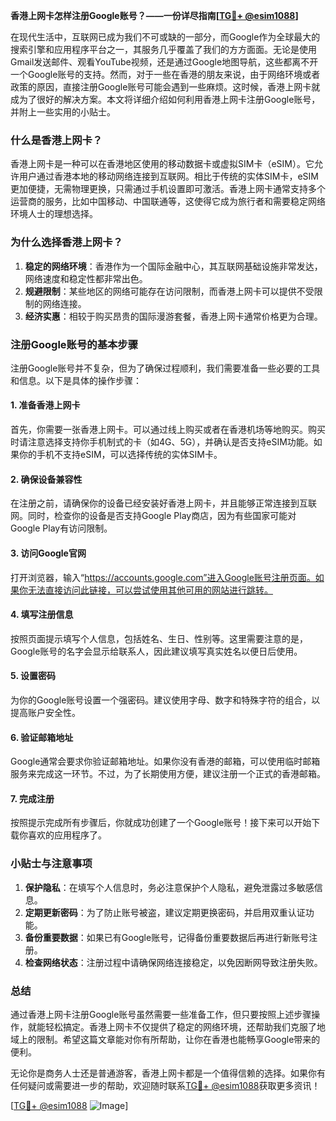 **香港上网卡怎样注册Google账号？——一份详尽指南[[TG💪+ @esim1088](https://t.me/s/esim1088)]**

在现代生活中，互联网已成为我们不可或缺的一部分，而Google作为全球最大的搜索引擎和应用程序平台之一，其服务几乎覆盖了我们的方方面面。无论是使用Gmail发送邮件、观看YouTube视频，还是通过Google地图导航，这些都离不开一个Google账号的支持。然而，对于一些在香港的朋友来说，由于网络环境或者政策的原因，直接注册Google账号可能会遇到一些麻烦。这时候，香港上网卡就成为了很好的解决方案。本文将详细介绍如何利用香港上网卡注册Google账号，并附上一些实用的小贴士。

### 什么是香港上网卡？

香港上网卡是一种可以在香港地区使用的移动数据卡或虚拟SIM卡（eSIM）。它允许用户通过香港本地的移动网络连接到互联网。相比于传统的实体SIM卡，eSIM更加便捷，无需物理更换，只需通过手机设置即可激活。香港上网卡通常支持多个运营商的服务，比如中国移动、中国联通等，这使得它成为旅行者和需要稳定网络环境人士的理想选择。

### 为什么选择香港上网卡？

1. **稳定的网络环境**：香港作为一个国际金融中心，其互联网基础设施非常发达，网络速度和稳定性都非常出色。
2. **规避限制**：某些地区的网络可能存在访问限制，而香港上网卡可以提供不受限制的网络连接。
3. **经济实惠**：相较于购买昂贵的国际漫游套餐，香港上网卡通常价格更为合理。

### 注册Google账号的基本步骤

注册Google账号并不复杂，但为了确保过程顺利，我们需要准备一些必要的工具和信息。以下是具体的操作步骤：

#### 1. 准备香港上网卡

首先，你需要一张香港上网卡。可以通过线上购买或者在香港机场等地购买。购买时请注意选择支持你手机制式的卡（如4G、5G），并确认是否支持eSIM功能。如果你的手机不支持eSIM，可以选择传统的实体SIM卡。

#### 2. 确保设备兼容性

在注册之前，请确保你的设备已经安装好香港上网卡，并且能够正常连接到互联网。同时，检查你的设备是否支持Google Play商店，因为有些国家可能对Google Play有访问限制。

#### 3. 访问Google官网

打开浏览器，输入“https://accounts.google.com”进入Google账号注册页面。如果你无法直接访问此链接，可以尝试使用其他可用的网站进行跳转。

#### 4. 填写注册信息

按照页面提示填写个人信息，包括姓名、生日、性别等。这里需要注意的是，Google账号的名字会显示给联系人，因此建议填写真实姓名以便日后使用。

#### 5. 设置密码

为你的Google账号设置一个强密码。建议使用字母、数字和特殊字符的组合，以提高账户安全性。

#### 6. 验证邮箱地址

Google通常会要求你验证邮箱地址。如果你没有香港的邮箱，可以使用临时邮箱服务来完成这一环节。不过，为了长期使用方便，建议注册一个正式的香港邮箱。

#### 7. 完成注册

按照提示完成所有步骤后，你就成功创建了一个Google账号！接下来可以开始下载你喜欢的应用程序了。

### 小贴士与注意事项

1. **保护隐私**：在填写个人信息时，务必注意保护个人隐私，避免泄露过多敏感信息。
2. **定期更新密码**：为了防止账号被盗，建议定期更换密码，并启用双重认证功能。
3. **备份重要数据**：如果已有Google账号，记得备份重要数据后再进行新账号注册。
4. **检查网络状态**：注册过程中请确保网络连接稳定，以免因断网导致注册失败。

### 总结

通过香港上网卡注册Google账号虽然需要一些准备工作，但只要按照上述步骤操作，就能轻松搞定。香港上网卡不仅提供了稳定的网络环境，还帮助我们克服了地域上的限制。希望这篇文章能对你有所帮助，让你在香港也能畅享Google带来的便利。

无论你是商务人士还是普通游客，香港上网卡都是一个值得信赖的选择。如果你有任何疑问或需要进一步的帮助，欢迎随时联系[TG💪+ @esim1088](https://t.me/s/esim1088)获取更多资讯！

[[TG💪+ @esim1088](https://t.me/s/esim1088) ![Image](https://i.postimg.cc/4NQfJmqS/Snipaste-2025-05-13-00-14-12.png)]